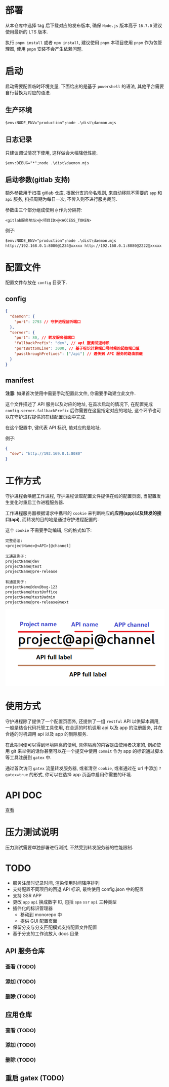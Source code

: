 # 部署

从本仓库中选择 tag 后下载对应的发布版本, 确保 `Node.js` 版本高于 `16.7.0` 建议使用最新的 LTS 版本.

执行 `pnpm install` 或者 `npm install`, 建议使用 `pnpm` 本项目使用 `pnpm` 作为包管理器, 使用 `pnpm` 安装不会产生依赖问题.

# 启动

启动需要配置临时环境变量, 下面给出的是基于 `powershell` 的语法, 其他平台需要自行替换为对应的语法.

## 生产环境

```pwsh
$env:NODE_ENV="production";node .\dist\daemon.mjs
```

## 日志记录

只建议调试情况下使用, 这样做会大幅降低性能.

```pwsh
$env:DEBUG="*";node .\dist\daemon.mjs
```

## 启动参数(gitlab 支持)

额外参数用于扫描 gitlab 仓库, 根据分支的命名规则, 来自动移除不需要的 `app` 和 `api` 服务, 扫描周期为每日一次, 不传入则不进行服务裁剪.

参数由三个部分组成使用 `@` 作为分隔符:

```
<gitlab服务地址>@<项目ID>@<ACCESS_TOKEN>
```

例子:

```
$env:NODE_ENV="production";node .\dist\daemon.mjs http://192.168.0.1:8080@1234@xxxxx http://192.168.0.1:8080@2222@xxxxx
```

# 配置文件

配置文件存放在 `config` 目录下.

## config

```json
{
  "daemon": {
    "port": 2793 // 守护进程监听端口
  },
  "server": {
    "port": 80, // 转发服务器端口
    "fallbackPrefix": "dev", // api 服务回退标识
    "portBottomLine": 3000, // 基于标识计算端口号时候的起始端口值
    "passthroughPrefixes": ["/api"] // 透传到 API 服务的路由前缀
  }
}
```

## manifest

**注意**: 如果首次使用中需要手动配置此文件, 你需要手动建立此文件.

这个文件描述了 API 服务以及对应的地址, 在首次启动的情况下, 在配置完成 `config.server.fallbackPrefix` 后你需要在这里指定对应的地址, 这个环节也可以在守护进程提供的在线配置页面中完成.

在这个配置中, 键代表 API 标识, 值对应的是地址.

例子:

```json
{
  "dev": "http://192.169.0.1:8080"
}
```

# 工作方式

守护进程会唤醒工作进程, 守护进程读取配置文件提供在线的配置页面, 当配置发生变化时重启工作进程服务器.

工作进程服务器根据请求中携带的 `cookie` 来判断响应的**应用(app)**以及转发的**接口(api)**, 而转发的目的地是通过守护进程配置的.

这个 `cookie` 不需要手动编辑, 它的格式如下:

```
完整语法:
<projectName>@<API>[@channel]

无通道例子:
projectName@dev
projectName@test
projectName@pre-release

有通道例子:
projectName@dev@bug-123
projectName@test@office
projectName@test@admin
projectName@pre-release@next
```

![示意图](./docs/example.png)

# 使用方式

守护进程除了提供了一个配置页面外, 还提供了一组 `restful` API 以供脚本调用, 一般是结合代码托管工具使用, 在合适的时机调用 api 以及 app 的注册服务, 并在合适的时机调用 api 以及 app 的删除服务.

在此期间便可以得到环境隔离的便利, 具体隔离的内容是由使用者决定的, 例如使用 git 来举例的话你甚至可以在一个提交中使用 `commit` 作为 app 的标识通过脚本等工具注册到 `gatex` 中.

通过首次访问 `gatex` 流量转发服务器, 或者清空 `cookie`, 或者通过在 url 中添加 `?gatex=true` 的形式, 你可以在选择 app 页面中启用你需要的环境.

# API DOC

[查看](https://www.apifox.cn/apidoc/shared-40615a01-d7e8-4761-bc74-215ad9f0ee7f)

# 压力测试说明

压力测试需要单独部署进行测试, 不然受到转发服务器的性能限制.

# TODO

- 服务注册时记录时间, 渲染使用时间降序排列
- 支持配置不同项目的回退 API 标识, 最终使用 config.json 中的配置
- 支持 SSR APP
- 更改 `app` `api` 换成数字 ID, 包括 `spa` `ssr` `api` 三种类型
- 插件化的标识管理器
  - 移动到 monorepo 中
  - 提供 GUI 配置页面
- 保留分支与分支匹配模式支持配置文件配置
- 基于分支的工作流放入 docs 目录

## API 服务仓库

### 查看 (TODO)

### 添加 (TODO)

### 删除 (TODO)

## 应用仓库

### 查看 (TODO)

### 添加 (TODO)

### 删除 (TODO)

## 重启 gatex (TODO)
